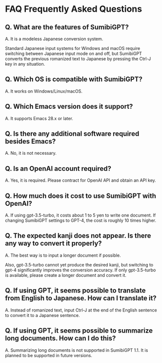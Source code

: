 # FAQ Frequently Asked Questions

## Q. What are the features of SumibiGPT?

A. It is a modeless Japanese conversion system.

Standard Japanese input systems for Windows and macOS require switching between Japanese input mode on and off, but SumibiGPT converts the previous romanized text to Japanese by pressing the Ctrl-J key in any situation.

## Q. Which OS is compatible with SumibiGPT?

A. It works on Windows/Linux/macOS.

## Q. Which Emacs version does it support?

A. It supports Emacs 28.x or later.

## Q. Is there any additional software required besides Emacs?

A. No, it is not necessary.

## Q. Is an OpenAI account required?

A. Yes, it is required. Please contract for OpenAI API and obtain an API key.

## Q. How much does it cost to use SumibiGPT with OpenAI?

A. If using gpt-3.5-turbo, it costs about 1 to 5 yen to write one document. If changing SumibiGPT settings to GPT-4, the cost is roughly 10 times higher.

## Q. The expected kanji does not appear. Is there any way to convert it properly?

A. The best way is to input a longer document if possible.

Also, gpt-3.5-turbo cannot yet produce the desired kanji, but switching to gpt-4 significantly improves the conversion accuracy. If only gpt-3.5-turbo is available, please create a longer document and convert it.

## Q. If using GPT, it seems possible to translate from English to Japanese. How can I translate it?

A. Instead of romanized text, input Ctrl-J at the end of the English sentence to convert it to a Japanese sentence.

## Q. If using GPT, it seems possible to summarize long documents. How can I do this?

A. Summarizing long documents is not supported in SumibiGPT 1.1. It is planned to be supported in future versions.